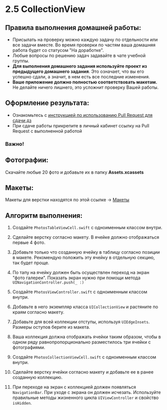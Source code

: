 # 2.5 CollectionView

## Правила выполнения домашней работы:

* Присылать на проверку можно каждую задачу по отдельности или все задачи вместе. Во время проверки по частям ваша домашняя работа будет со статусом "На доработке".
* Любые вопросы по решению задач задавайте в чате учебной группы.
* **Для выполнения домашнего задания используйте проект из предыдущего домашнего задания**. Это означает, что вы его успешно сдали, а значит, в нем есть все последние изменения.
* **Ваше приложение должно полностью соответствовать макетам.** Не делайте ничего лишнего, это усложнит проверку Вашей работы.

## Оформление результата:

* Ознакомьтесь с [инструкцией по использованию Pull Request для сдачи дз](https://github.com/netology-code/iosui-homeworks/blob/iosui-8/Pull%20requests'%20guideline.md)
* При сдаче работы прикрепите в личный кабинет ссылку на Pull Request с выполненной работой

### Важно! 

## Фотографии:
Скачайте любые 20 фото и добавьте их в папку **Assets.xcassets**

## Макеты:
Макеты для верстки находятся по этой ссылке -> [Макеты](./2.5_Макеты)

## Алгоритм выполнения:

1. Создайте `PhotosTableViewCell.swift` c одноименным классом внутри.

2. Сделайте верстку согласно макету. В ячейке должно отображаться первые 4 фото.

3. Добавьте только что созданную ячейку в таблицу согласно позиции в макете. Рекомендую положить эту ячейку в отдельную секцию, так будет проще.

4. По тапу на ячейку должен быть осуществлен переход на экран "фото галереи". Показать экран нужно при помощи метода `UINavigationController.push(_ :)`

5. Создайте `PhotosViewController.swift` c одноименным классом внутри.

6. Добавьте в него экземпляр класса `UICollectionView` и растяните по краям согласно макету.

7. Добавьте для всей коллекции отступы, используя `UIEdgeInsets`. Размеры оступов берите из макета.

8. Ваша коллекция должна отображать ячейки таким образом, чтобы в одном ряду равнопропорционально разместилось три ячейки с фотографиями.

9. Создайте `PhotosCollectionViewCell.swift` с одноименным классом внутри.

10. Сделайте верстку ячейки согласно макету и добавьте ее в ранее созданную коллекцию.

11. При переходе на экран с коллекцией должен появляться `NavigationBar`. При уходе с экрана он должен исчезать. Используйте правильные методы жизненного цикла `UIViewController` и свойство `isHidden`.
